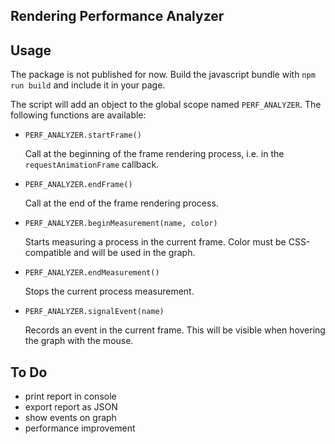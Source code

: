 ## Rendering Performance Analyzer

## Usage

The package is not published for now. Build the javascript bundle with `npm run build` and include it in your page.

The script will add an object to the global scope named `PERF_ANALYZER`. The following functions are available:

- `PERF_ANALYZER.startFrame()`

  Call at the beginning of the frame rendering process, i.e. in the `requestAnimationFrame` callback.

- `PERF_ANALYZER.endFrame()`

  Call at the end of the frame rendering process.

- `PERF_ANALYZER.beginMeasurement(name, color)`

  Starts measuring a process in the current frame. Color must be CSS-compatible and will be used in the graph.

- `PERF_ANALYZER.endMeasurement()`

  Stops the current process measurement.

- `PERF_ANALYZER.signalEvent(name)`

  Records an event in the current frame. This will be visible when hovering the graph with the mouse.

## To Do

- print report in console
- export report as JSON
- show events on graph
- performance improvement
